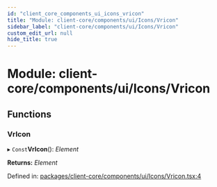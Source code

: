 ```yaml
---
id: "client_core_components_ui_icons_vricon"
title: "Module: client-core/components/ui/Icons/Vricon"
sidebar_label: "client-core/components/ui/Icons/Vricon"
custom_edit_url: null
hide_title: true
---
```


# Module: client-core/components/ui/Icons/Vricon

## Functions

### VrIcon

▸ `Const`**VrIcon**(): *Element*

**Returns:** *Element*

Defined in: [packages/client-core/components/ui/Icons/Vricon.tsx:4](https://github.com/xr3ngine/xr3ngine/blob/5a0f83ed8/packages/client-core/components/ui/Icons/Vricon.tsx#L4)
